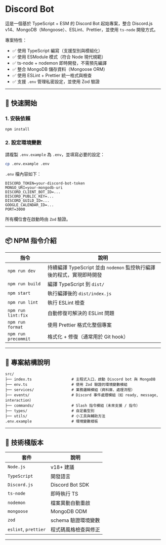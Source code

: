 # Discord Bot

這是一個基於 TypeScript + ESM 的 Discord Bot 起始專案，整合 Discord.js v14、MongoDB（Mongoose）、ESLint、Prettier，並使用 `ts-node` 開發方式。

專案特性：

- ✅ 使用 TypeScript 編寫（支援型別與模組化）
- ✅ 使用 ESModule 模式（符合 Node 現代規範）
- ✅ ts-node + nodemon 即時開發，不需預先編譯
- ✅ 整合 MongoDB 儲存資料（Mongoose ORM）
- ✅ 使用 ESLint + Prettier 統一格式與檢查
- ✅ 支援 `.env` 管理私密設定，並使用 Zod 驗證

---

## 🚀 快速開始

### 1. 安裝依賴

```bash
npm install
```

### 2. 設定環境變數

請複製 `.env.example` 為 `.env`，並填寫必要的設定：

```bash
cp .env.example .env
```

`.env` 檔內容如下：

```env
DISCORD_TOKEN=your-discord-bot-token
MONGO_URI=your-mongodb-uri
DISCORD_CLIENT_BOT_ID=...
DISCORD_PUBLIC_KEY=...
DISCORD_GUILD_ID=...
GOOGLE_CALENDAR_ID=...
PORT=3000
```

所有欄位會在啟動時由 `Zod` 驗證。

---

## 📦 NPM 指令介紹

| 指令                | 說明                                                                  |
| ------------------- | --------------------------------------------------------------------- |
| `npm run dev`       | 持續編譯 TypeScript 並由 `nodemon` 監控執行編譯後的程式，實現即時開發 |
| `npm run build`     | 編譯 TypeScript 到 `dist/`                                            |
| `npm start`         | 執行編譯後的 `dist/index.js`                                          |
| `npm run lint`      | 執行 ESLint 檢查                                                      |
| `npm run lint:fix`  | 自動修復可解決的 ESLint 問題                                          |
| `npm run format`    | 使用 Prettier 格式化整個專案                                          |
| `npm run precommit` | 格式化 + 修復（通常用於 Git hook）                                    |

---

## 📁 專案結構說明

```
src/
├── index.ts                  # 主程式入口，啟動 Discord bot 與 MongoDB
├── env.ts                    # 使用 Zod 驗證的環境變數模組
├── services/                 # 業務邏輯模組（資料庫、處理流程）
├── events/                   # Discord 事件處理模組（如 ready, message, interaction）
├── commands/                 # Slash 指令模組（未來支援 / 指令）
├── types/                    # 自定義型別
├── utils/                    # 小工具與輔助方法
.env.example                  # 環境變數樣板
```

---

## 📌 技術棧版本

| 套件                 | 說明                 |
| -------------------- | -------------------- |
| `Node.js`            | v18+ 建議            |
| `TypeScript`         | 開發語言             |
| `Discord.js`         | Discord Bot SDK      |
| `ts-node`            | 即時執行 TS          |
| `nodemon`            | 檔案異動自動重啟     |
| `mongoose`           | MongoDB ODM          |
| `zod`                | schema 驗證環境變數  |
| `eslint`, `prettier` | 程式碼風格檢查與修正 |

---
